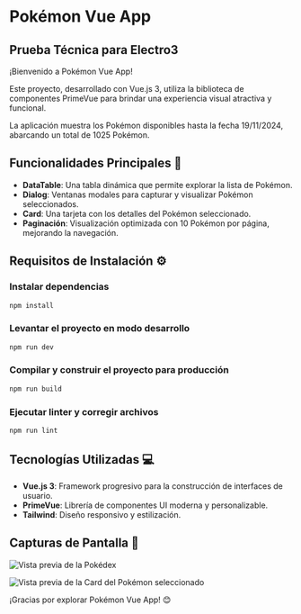 # Pokémon Vue App

## Prueba Técnica para Electro3

¡Bienvenido a Pokémon Vue App!

Este proyecto, desarrollado con Vue.js 3, utiliza la biblioteca de componentes PrimeVue para brindar una experiencia visual atractiva y funcional.

La aplicación muestra los Pokémon disponibles hasta la fecha 19/11/2024, abarcando un total de 1025 Pokémon.

## Funcionalidades Principales 🌟

- **DataTable**: Una tabla dinámica que permite explorar la lista de Pokémon.
- **Dialog**: Ventanas modales para capturar y visualizar Pokémon seleccionados.
- **Card**: Una tarjeta con los detalles del Pokémon seleccionado.
- **Paginación**: Visualización optimizada con 10 Pokémon por página, mejorando la navegación.

## Requisitos de Instalación ⚙️

### Instalar dependencias

```bash
npm install
```

### Levantar el proyecto en modo desarrollo

```bash
npm run dev
```

### Compilar y construir el proyecto para producción

```bash
npm run build
```

### Ejecutar linter y corregir archivos

```bash
npm run lint
```

## Tecnologías Utilizadas 💻

- **Vue.js 3**: Framework progresivo para la construcción de interfaces de usuario.
- **PrimeVue**: Librería de componentes UI moderna y personalizable.
- **Tailwind**: Diseño responsivo y estilización.

## Capturas de Pantalla 📸

![Vista previa de la Pokédex](./public/img/pokédex.png)

![Vista previa de la Card del Pokémon seleccionado](./public/img/cardPokémon.png)

¡Gracias por explorar Pokémon Vue App! 😊